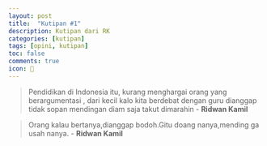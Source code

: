 ```yaml
---
layout: post
title:  "Kutipan #1"
description: Kutipan dari RK
categories: [kutipan]
tags: [opini, kutipan]
toc: false
comments: true
icon: 📜
---
```


> Pendidikan di Indonesia itu, kurang menghargai orang yang berargumentasi , dari kecil kalo kita berdebat dengan guru dianggap tidak sopan mendingan diam saja takut dimarahin - **Ridwan Kamil**

> Orang kalau bertanya,dianggap bodoh.Gitu doang nanya,mending ga usah nanya. - **Ridwan Kamil**


 